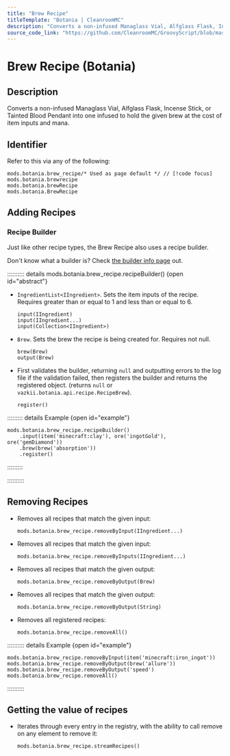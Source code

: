 ```yaml
---
title: "Brew Recipe"
titleTemplate: "Botania | CleanroomMC"
description: "Converts a non-infused Managlass Vial, Alfglass Flask, Incense Stick, or Tainted Blood Pendant into one infused to hold the given brew at the cost of item inputs and mana."
source_code_link: "https://github.com/CleanroomMC/GroovyScript/blob/master/src/main/java/com/cleanroommc/groovyscript/compat/mods/botania/BrewRecipe.java"
---
```


# Brew Recipe (Botania)

## Description

Converts a non-infused Managlass Vial, Alfglass Flask, Incense Stick, or Tainted Blood Pendant into one infused to hold the given brew at the cost of item inputs and mana.

## Identifier

Refer to this via any of the following:

```groovy:no-line-numbers {1}
mods.botania.brew_recipe/* Used as page default */ // [!code focus]
mods.botania.brewrecipe
mods.botania.brewRecipe
mods.botania.BrewRecipe
```


## Adding Recipes

### Recipe Builder

Just like other recipe types, the Brew Recipe also uses a recipe builder.

Don't know what a builder is? Check [the builder info page](../../getting_started/builder.md) out.

:::::::::: details mods.botania.brew_recipe.recipeBuilder() {open id="abstract"}
- `IngredientList<IIngredient>`. Sets the item inputs of the recipe. Requires greater than or equal to 1 and less than or equal to 6.

    ```groovy:no-line-numbers
    input(IIngredient)
    input(IIngredient...)
    input(Collection<IIngredient>)
    ```

- `Brew`. Sets the brew the recipe is being created for. Requires not null.

    ```groovy:no-line-numbers
    brew(Brew)
    output(Brew)
    ```

- First validates the builder, returning `null` and outputting errors to the log file if the validation failed, then registers the builder and returns the registered object. (returns `null` or `vazkii.botania.api.recipe.RecipeBrew`).

    ```groovy:no-line-numbers
    register()
    ```

::::::::: details Example {open id="example"}
```groovy:no-line-numbers
mods.botania.brew_recipe.recipeBuilder()
    .input(item('minecraft:clay'), ore('ingotGold'), ore('gemDiamond'))
    .brew(brew('absorption'))
    .register()
```

:::::::::

::::::::::

## Removing Recipes

- Removes all recipes that match the given input:

    ```groovy:no-line-numbers
    mods.botania.brew_recipe.removeByInput(IIngredient...)
    ```

- Removes all recipes that match the given input:

    ```groovy:no-line-numbers
    mods.botania.brew_recipe.removeByInputs(IIngredient...)
    ```

- Removes all recipes that match the given output:

    ```groovy:no-line-numbers
    mods.botania.brew_recipe.removeByOutput(Brew)
    ```

- Removes all recipes that match the given output:

    ```groovy:no-line-numbers
    mods.botania.brew_recipe.removeByOutput(String)
    ```

- Removes all registered recipes:

    ```groovy:no-line-numbers
    mods.botania.brew_recipe.removeAll()
    ```

:::::::::: details Example {open id="example"}
```groovy:no-line-numbers
mods.botania.brew_recipe.removeByInput(item('minecraft:iron_ingot'))
mods.botania.brew_recipe.removeByOutput(brew('allure'))
mods.botania.brew_recipe.removeByOutput('speed')
mods.botania.brew_recipe.removeAll()
```

::::::::::

## Getting the value of recipes

- Iterates through every entry in the registry, with the ability to call remove on any element to remove it:

    ```groovy:no-line-numbers
    mods.botania.brew_recipe.streamRecipes()
    ```
